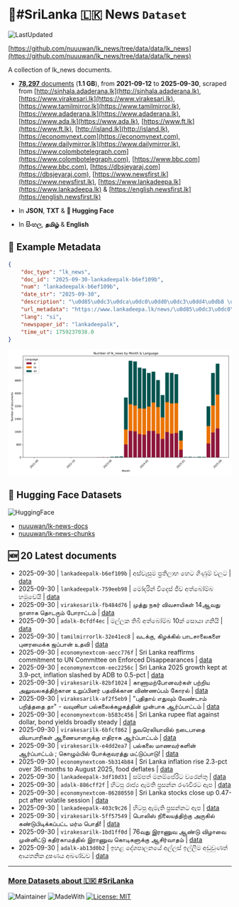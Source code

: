 # 📄#SriLanka 🇱🇰 News `Dataset`

![LastUpdated](https://img.shields.io/badge/last_updated-2025--09--30_18:51:29-green)

[https://github.com/nuuuwan/lk_news/tree/data/data/lk_news](https://github.com/nuuuwan/lk_news/tree/data/data/lk_news)

A collection of lk_news documents.

- [**78,297** documents](https://github.com/nuuuwan/lk_news/tree/data/data/lk_news) (**1.1 GB**), from **2021-09-12** to **2025-09-30**, scraped from [http://sinhala.adaderana.lk](http://sinhala.adaderana.lk), [https://www.virakesari.lk](https://www.virakesari.lk), [https://www.tamilmirror.lk](https://www.tamilmirror.lk), [https://www.adaderana.lk](https://www.adaderana.lk), [https://www.ada.lk](https://www.ada.lk), [https://www.ft.lk](https://www.ft.lk), [http://island.lk](http://island.lk), [https://economynext.com](https://economynext.com), [https://www.dailymirror.lk](https://www.dailymirror.lk), [https://www.colombotelegraph.com](https://www.colombotelegraph.com), [https://www.bbc.com](https://www.bbc.com), [https://dbsjeyaraj.com](https://dbsjeyaraj.com), [https://www.newsfirst.lk](https://www.newsfirst.lk), [https://www.lankadeepa.lk](https://www.lankadeepa.lk) & [https://english.newsfirst.lk](https://english.newsfirst.lk)

- In **JSON**, **TXT** & **🤗 Hugging Face**

- In **සිංහල**, **தமிழ்** & **English**

## 📝 Example Metadata

```json
{
    "doc_type": "lk_news",
    "doc_id": "2025-09-30-lankadeepalk-b6ef109b",
    "num": "lankadeepalk-b6ef109b",
    "date_str": "2025-09-30",
    "description": "\u0d85\u0dc3\u0dca\u0dc0\u0dd0\u0dc3\u0dd4\u0db8 \u0db4\u0dca\u200d\u0dbb\u0dad\u0dd2\u0dbd\u0dcf\u0db7 \u0dc4\u0dd9\u0da7 \u0d9c\u0dd2\u0dab\u0dd4\u0db8\u0dca \u0dc0\u0dbd\u0da7",
    "url_metadata": "https://www.lankadeepa.lk/news/\u0d85\u0dc3\u0dc0\u0dc3\u0db8-\u0db4\u0dbb\u0dad\u0dbd\u0db7-\u0dc4\u0da7-\u0d9c\u0dab\u0db8-\u0dc0\u0dbd\u0da7/101-680510",
    "lang": "si",
    "newspaper_id": "lankadeepalk",
    "time_ut": 1759237038.0
}
```

![Chart](https://raw.githubusercontent.com/nuuuwan/lk_news/refs/heads/data/data/lk_news/docs_by_month_and_lang.png)

## 🤗 Hugging Face Datasets

![HuggingFace](https://img.shields.io/badge/-HuggingFace-FDEE21?style=for-the-badge&logo=HuggingFace)

- [nuuuwan/lk-news-docs](https://huggingface.co/datasets/nuuuwan/lk-news-docs)
- [nuuuwan/lk-news-chunks](https://huggingface.co/datasets/nuuuwan/lk-news-chunks)

## 🆕 20 Latest documents

- 2025-09-30 | `lankadeepalk-b6ef109b` | අස්වැසුම ප්‍රතිලාභ හෙට ගිණුම් වලට | [data](https://github.com/nuuuwan/lk_news/tree/data/data/lk_news/2020s/2025/2025-09-30-lankadeepalk-b6ef109b)
- 2025-09-30 | `lankadeepalk-759eeb98` | මෝදරින් විදෙස් ජීව අත්බෝම්බ හමුවෙයි | [data](https://github.com/nuuuwan/lk_news/tree/data/data/lk_news/2020s/2025/2025-09-30-lankadeepalk-759eeb98)
- 2025-09-30 | `virakesarilk-fb484d76` | முத்து நகர் விவசாயிகள் 14ஆவது நாளாக தொடரும் போராட்டம் | [data](https://github.com/nuuuwan/lk_news/tree/data/data/lk_news/2020s/2025/2025-09-30-virakesarilk-fb484d76)
- 2025-09-30 | `adalk-8cfdf4ec` | මල්ලක තිබී අත්බෝම්බ 10ක් සොයා ගනියි | [data](https://github.com/nuuuwan/lk_news/tree/data/data/lk_news/2020s/2025/2025-09-30-adalk-8cfdf4ec)
- 2025-09-30 | `tamilmirrorlk-32e41ec8` | வடக்கு, கிழக்கில் பாடசாலைகளை புனரமைக்க ஜப்பான் உதவி | [data](https://github.com/nuuuwan/lk_news/tree/data/data/lk_news/2020s/2025/2025-09-30-tamilmirrorlk-32e41ec8)
- 2025-09-30 | `economynextcom-aecc776f` | Sri Lanka reaffirms commitment to UN Committee on Enforced Disappearances | [data](https://github.com/nuuuwan/lk_news/tree/data/data/lk_news/2020s/2025/2025-09-30-economynextcom-aecc776f)
- 2025-09-30 | `economynextcom-eec2256c` | Sri Lanka 2025 growth kept at 3.9-pct, inflation slashed by ADB to 0.5-pct | [data](https://github.com/nuuuwan/lk_news/tree/data/data/lk_news/2020s/2025/2025-09-30-economynextcom-eec2256c)
- 2025-09-30 | `virakesarilk-82bf1024` | காணாமற்போனவர்கள் பற்றிய அலுவலகத்திற்கான உறுப்பினர் பதவிக்கான விண்ணப்பம் கோரல் | [data](https://github.com/nuuuwan/lk_news/tree/data/data/lk_news/2020s/2025/2025-09-30-virakesarilk-82bf1024)
- 2025-09-30 | `virakesarilk-af2f5eb9` | "புதிதாய் எதுவும் வேண்டாம் பறித்ததை தா" - வவுனியா பல்கலைக்கழகத்தின் முன்பாக ஆர்ப்பாட்டம் | [data](https://github.com/nuuuwan/lk_news/tree/data/data/lk_news/2020s/2025/2025-09-30-virakesarilk-af2f5eb9)
- 2025-09-30 | `economynextcom-b583c456` | Sri Lanka rupee flat against dollar, bond yields broadly steady | [data](https://github.com/nuuuwan/lk_news/tree/data/data/lk_news/2020s/2025/2025-09-30-economynextcom-b583c456)
- 2025-09-30 | `virakesarilk-6bfcf862` | நுவரெலியாவில் நடைபாதை வியாபாரிகள் ஆணையாளருக்கு எதிராக ஆர்ப்பாட்டம் | [data](https://github.com/nuuuwan/lk_news/tree/data/data/lk_news/2020s/2025/2025-09-30-virakesarilk-6bfcf862)
- 2025-09-30 | `virakesarilk-e4dd2ea7` | பல்கலை மாணவர்களின் ஆர்ப்பாட்டம் ; கொழும்பில் போக்குவரத்து மட்டுப்பாடு! | [data](https://github.com/nuuuwan/lk_news/tree/data/data/lk_news/2020s/2025/2025-09-30-virakesarilk-e4dd2ea7)
- 2025-09-30 | `economynextcom-5b314b84` | Sri Lanka inflation rise 2.3-pct over 36-months to August 2025, food deflates | [data](https://github.com/nuuuwan/lk_news/tree/data/data/lk_news/2020s/2025/2025-09-30-economynextcom-5b314b84)
- 2025-09-30 | `lankadeepalk-3df10d31` | සම්පත් මනම්පේරිට වරෙන්තු | [data](https://github.com/nuuuwan/lk_news/tree/data/data/lk_news/2020s/2025/2025-09-30-lankadeepalk-3df10d31)
- 2025-09-30 | `adalk-886cff2f` | හිටපු රාජ්‍ය ඇමති ප්‍රසන්න රණවීරට ඇප | [data](https://github.com/nuuuwan/lk_news/tree/data/data/lk_news/2020s/2025/2025-09-30-adalk-886cff2f)
- 2025-09-30 | `economynextcom-86280550` | Sri Lanka stocks close up 0.47-pct after volatile session | [data](https://github.com/nuuuwan/lk_news/tree/data/data/lk_news/2020s/2025/2025-09-30-economynextcom-86280550)
- 2025-09-30 | `lankadeepalk-403c9c26` | හිටපු ඇමැති ප්‍රසන්නට ඇප | [data](https://github.com/nuuuwan/lk_news/tree/data/data/lk_news/2020s/2025/2025-09-30-lankadeepalk-403c9c26)
- 2025-09-30 | `virakesarilk-5ff57549` | பொலிஸ் நிலையத்திற்கு அருகில் கண்டுபிடிக்கப்பட்ட மர்ம பொதி! | [data](https://github.com/nuuuwan/lk_news/tree/data/data/lk_news/2020s/2025/2025-09-30-virakesarilk-5ff57549)
- 2025-09-30 | `virakesarilk-1bd1ff0d` | 76வது இராணுவ ஆண்டு விழாவை முன்னிட்டு கதிர்காமத்தில் இராணுவ கொடிகளுக்கு ஆசிர்வாதம் | [data](https://github.com/nuuuwan/lk_news/tree/data/data/lk_news/2020s/2025/2025-09-30-virakesarilk-1bd1ff0d)
- 2025-09-30 | `adalk-ab13d0b2` | ඉහළ දේශපාලනයේ අල්ලස් ඉල්ලීම අඩුවුණත් ආයතනික දූෂණය අඛණ්ඩව | [data](https://github.com/nuuuwan/lk_news/tree/data/data/lk_news/2020s/2025/2025-09-30-adalk-ab13d0b2)

---

### [More Datasets about 🇱🇰 #SriLanka](https://github.com/nuuuwan/lk_datasets)

![Maintainer](https://img.shields.io/badge/maintainer-nuuuwan-red)
![MadeWith](https://img.shields.io/badge/made_with-python-blue)
[![License: MIT](https://img.shields.io/badge/License-MIT-yellow.svg)](https://opensource.org/licenses/MIT)
